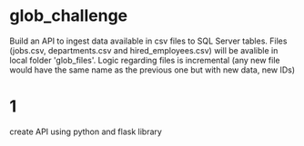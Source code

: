 # glob_challenge
Build an API to ingest data available in csv files to SQL Server tables. Files (jobs.csv, departments.csv and hired_employees.csv) will be avalible in local folder 'glob_files\'. Logic regarding files is incremental (any new file would have the same name as the previous one but with new data, new IDs)

# 1
create API using python and flask library